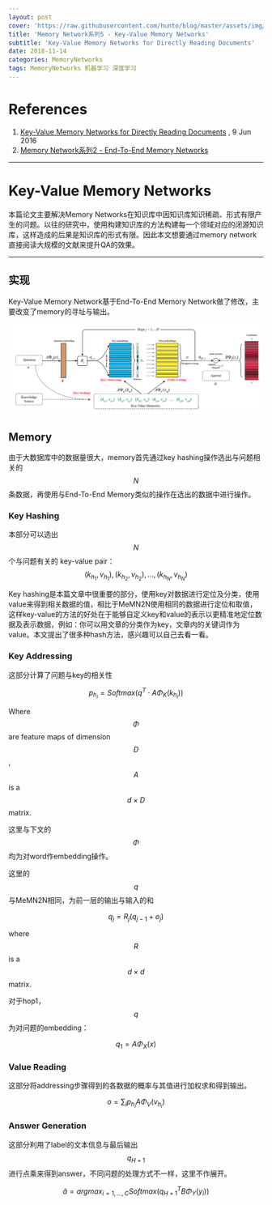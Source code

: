 ```yaml
---
layout: post
cover: 'https://raw.githubusercontent.com/hunto/blog/master/assets/img/MemoryNetworks/1542161582167-db2dfd8c-60df-4f6e-8416-626dc17cfb7e-image.png'
title: 'Memory Network系列5 - Key-Value Memory Networks'
subtitle: 'Key-Value Memory Networks for Directly Reading Documents'
date: 2018-11-14
categories: MemoryNetworks
tags: MemoryNetworks 机器学习 深度学习
---
```


# References
1. [Key-Value Memory Networks for Directly Reading Documents](https://arxiv.org/abs/1606.03126) , 9 Jun 2016  
2. [Memory Network系列2 - End-To-End Memory Networks](https://blog/memorynetworks/2018/11/05/Memory-Network%E7%B3%BB%E5%88%972-End-To-End-Memory-Networks.html)

---

# Key-Value Memory Networks
本篇论文主要解决Memory Networks在知识库中因知识库知识稀疏、形式有限产生的问题。以往的研究中，使用构建知识库的方法构建每一个领域对应的闭源知识库，这样造成的后果是知识库的形式有限。因此本文想要通过memory network直接阅读大规模的文献来提升QA的效果。

---

## 实现

Key-Value Memory Network基于End-To-End Memory Network做了修改，主要改变了memory的寻址与输出。

![0_1542161581331_db2dfd8c-60df-4f6e-8416-626dc17cfb7e-image.png](https://raw.githubusercontent.com/hunto/blog/master/assets/img/MemoryNetworks/1542161582167-db2dfd8c-60df-4f6e-8416-626dc17cfb7e-image.png) 

## Memory
由于大数据库中的数据量很大，memory首先通过key hashing操作选出与问题相关的 $$N$$ 条数据，再使用与End-To-End Memory类似的操作在选出的数据中进行操作。

### Key Hashing
本部分可以选出 $$N$$ 个与问题有关的 key-value pair： $$(k_{h_1}, v_{h_1}), (k_{h_2},  v_{h_2}), ..., (k_{h_N}, v_{h_N})$$ 

Key hashing是本篇文章中很重要的部分，使用key对数据进行定位及分类，使用value来得到相关数据的值，相比于MeMN2N使用相同的数据进行定位和取值，这样key-value的方法的好处在于能够自定义key和value的表示以更精准地定位数据及表示数据，例如：你可以用文章的分类作为key，文章内的关键词作为value。本文提出了很多种hash方法，感兴趣可以自己去看一看。

### Key Addressing
这部分计算了问题与key的相关性

$$p_{h_i} = Softmax(q^T \cdot A\Phi_K(k_{h_i}))$$

Where $$\Phi$$ are feature maps of dimension $$D$$, $$A$$ is a $$d\times D$$ matrix.

这里与下文的 $$\Phi$$ 均为对word作embedding操作。

这里的 $$q$$ 与MeMN2N相同，为前一层的输出与输入的和

$$q_j = R_j(q_{j-1}+o_j)$$

where $$R$$ is a $$d \times d$$ matrix.

对于hop1， $$q$$ 为对问题的embedding：

$$q_1 = A\Phi_X(x)$$

### Value Reading

这部分将addressing步骤得到的各数据的概率与其值进行加权求和得到输出。

$$o = \sum_i p_{h_i}A\Phi_V(v_{h_i})$$

### Answer Generation

这部分利用了label的文本信息与最后输出 $$q_{H+1}$$ 进行点乘来得到answer，不同问题的处理方式不一样，这里不作展开。

$$\hat a = argmax_{i=1, ..., C}Softmax(q_{H+1}^TB\Phi_Y(y_i))$$

